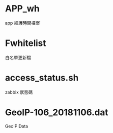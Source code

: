 # APP_wh
app 維護時間檔案

# Fwhitelist

白名單更新檔

# access_status.sh

zabbix 狀態碼

# GeoIP-106_20181106.dat

GeoIP Data
